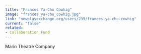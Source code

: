 ```yaml
---
title: "Frances Ya-Chu Cowhig"
image: "frances_ya-chu_cowhig.jpg"
link: "newplayexchange.org/users/239/frances-ya-chu-cowhig"
current: "false"
related:
- Collaboration Fund
---
```


Marin Theatre Company
